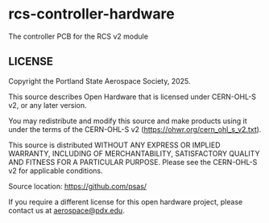 # rcs-controller-hardware
The controller PCB for the RCS v2 module

## LICENSE

Copyright the Portland State Aerospace Society, 2025.

This source describes Open Hardware that is licensed under CERN-OHL-S v2, or any later version.

You may redistribute and modify this source and make products using it under the terms of the CERN-OHL-S v2 (https://ohwr.org/cern_ohl_s_v2.txt).

This source is distributed WITHOUT ANY EXPRESS OR IMPLIED WARRANTY, INCLUDING OF MERCHANTABILITY, SATISFACTORY QUALITY AND FITNESS FOR A PARTICULAR PURPOSE. Please see the CERN-OHL-S v2 for applicable conditions.

Source location: https://github.com/psas/

If you require a different license for this open hardware project, please contact us at [aerospace@pdx.edu](mailto:aerospace@pdx.edu).
